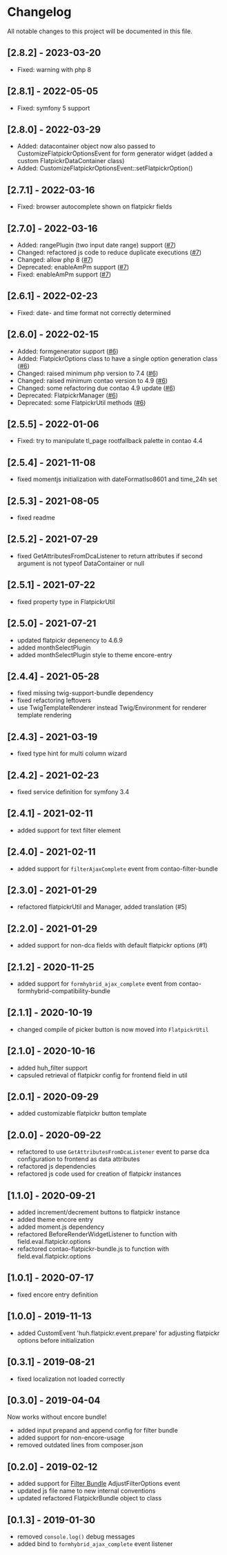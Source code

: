 # Changelog
All notable changes to this project will be documented in this file.

## [2.8.2] - 2023-03-20
- Fixed: warning with php 8

## [2.8.1] - 2022-05-05
- Fixed: symfony 5 support

## [2.8.0] - 2022-03-29
- Added: datacontainer object now also passed to CustomizeFlatpickrOptionsEvent for form generator widget (added a custom FlatpickrDataContainer class)
- Added: CustomizeFlatpickrOptionsEvent::setFlatpickrOption()

## [2.7.1] - 2022-03-16
- Fixed: browser autocomplete shown on flatpickr fields

## [2.7.0] - 2022-03-16
- Added: rangePlugin (two input date range) support ([#7])
- Changed: refactored js code to reduce duplicate executions ([#7])
- Changed: allow php 8 ([#7])
- Deprecated: enableAmPm support ([#7])
- Fixed: enableAmPm support ([#7])

## [2.6.1] - 2022-02-23
- Fixed: date- and time format not correctly determined

## [2.6.0] - 2022-02-15
- Added: formgenerator support ([#6])
- Added: FlatpickrOptions class to have a single option generation class ([#6])
- Changed: raised minimum php version to 7.4 ([#6])
- Changed: raised minimum contao version to 4.9 ([#6])
- Changed: some refactoring due contao 4.9 update ([#6])
- Deprecated: FlatpickrManager ([#6])
- Deprecated: some FlatpickrUtil methods ([#6])

## [2.5.5] - 2022-01-06
- Fixed: try to manipulate tl_page rootfallback palette in contao 4.4

## [2.5.4] - 2021-11-08
- fixed momentjs initialization with dateFormatIso8601 and time_24h set

## [2.5.3] - 2021-08-05
- fixed readme

## [2.5.2] - 2021-07-29
- fixed GetAttributesFromDcaListener to return attributes if second argument is not typeof DataContainer or null

## [2.5.1] - 2021-07-22
- fixed property type in FlatpickrUtil

## [2.5.0] - 2021-07-21
- updated flatpickr depenency to 4.6.9
- added monthSelectPlugin
- added monthSelectPlugin style to theme encore-entry

## [2.4.4] - 2021-05-28
- fixed missing twig-support-bundle dependency
- fixed refactoring leftovers
- use TwigTemplateRenderer instead Twig/Environment for renderer template rendering

## [2.4.3] - 2021-03-19
- fixed type hint for multi column wizard

## [2.4.2] - 2021-02-23
- fixed service definition for symfony 3.4

## [2.4.1] - 2021-02-11
- added support for text filter element

## [2.4.0] - 2021-02-11
- added support for `filterAjaxComplete` event from contao-filter-bundle

## [2.3.0] - 2021-01-29
- refactored flatpickrUtil and Manager, added translation (#5)

## [2.2.0] - 2021-01-29
- added support for non-dca fields with default flatpickr options (#1)

## [2.1.2] - 2020-11-25
- added support for `formhybrid_ajax_complete` event from contao-formhybrid-compatibility-bundle

## [2.1.1] - 2020-10-19
- changed compile of picker button is now moved into `FlatpickrUtil`

## [2.1.0] - 2020-10-16
- added huh_filter support
- capsuled retrieval of flatpickr config for frontend field in util

## [2.0.1] - 2020-09-29
- added customizable flatpickr button template

## [2.0.0] - 2020-09-22
- refactored to use `GetAttributesFromDcaListener` event to parse dca configuration to frontend as data attributes
- refactored js dependencies
- refactored js code used for creation of flatpickr instances

## [1.1.0] - 2020-09-21
- added increment/decrement buttons to flatpickr instance
- added theme encore entry
- added moment.js dependency
- refactored BeforeRenderWidgetListener to function with field.eval.flatpickr.options
- refactored contao-flatpickr-bundle.js to function with field.eval.flatpickr.options

## [1.0.1] - 2020-07-17
- fixed encore entry definition

## [1.0.0] - 2019-11-13

* added CustomEvent 'huh.flatpickr.event.prepare' for adjusting flatpickr options before initialization

## [0.3.1] - 2019-08-21

* fixed localization not loaded correctly

## [0.3.0] - 2019-04-04

Now works without encore bundle!

* added input prepand and append config for filter bundle
* added support for non-encore-usage
* removed outdated lines from composer.json

## [0.2.0] - 2019-02-12

* added support for [Filter Bundle](https://github.com/heimrichhannot/contao-filter-bundle) AdjustFilterOptions event
* updated js file name to new internal conventions
* updated refactored FlatpickrBundle object to class

## [0.1.3] - 2019-01-30

* removed `console.log()` debug messages
* added bind to `formhybrid_ajax_complete` event listener

[#7]: https://github.com/heimrichhannot/contao-flatpickr-bundle/pull/7
[#6]: https://github.com/heimrichhannot/contao-flatpickr-bundle/pull/6